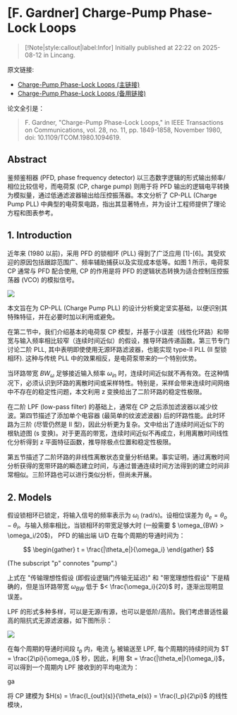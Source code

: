 # [F. Gardner] Charge-Pump Phase-Lock Loops

> [!Note|style:callout|label:Infor]
> Initially published at 22:22 on 2025-08-12 in Lincang.

原文链接: 
- [Charge-Pump Phase-Lock Loops (主链接)](https://u.dianyuan.com/bbs/u/29/1116306785.pdf) 
- [Charge-Pump Phase-Lock Loops (备用链接)](https://ieeexplore.ieee.org/abstract/document/1094619)

论文全引是：
>F. Gardner, "Charge-Pump Phase-Lock Loops," in IEEE Transactions on Communications, vol. 28, no. 11, pp. 1849-1858, November 1980, doi: 10.1109/TCOM.1980.1094619. 

## Abstract

鉴频鉴相器 (PFD, phase frequency detector) 以三态数字逻辑的形式输出频率/相位比较信号，而电荷泵 (CP, charge pump) 则用于将 PFD 输出的逻辑电平转换为模拟量，通过低通滤波器输出给压控振荡器。本文分析了 CP-PLL (Charge Pump PLL) 中典型的电荷泵电路，指出其显著特点，并为设计工程师提供了理论方程和图表参考。


## 1. Introduction

近年来 (1980 以前)，采用 PFD 的锁相环 (PLL) 得到了广泛应用 [1]-[6]。其受欢迎的原因包括跟踪范围广、频率辅助捕获以及实现成本低等。如图 1 所示，电荷泵 CP 通常与 PFD 配合使用, CP 的作用是将 PFD 的逻辑状态转换为适合控制压控振荡器 (VCO) 的模拟信号。

<div class="center"><img src="https://imagebank-0.oss-cn-beijing.aliyuncs.com/VS-PicGo/2025-08-12-22-32-08_[F. Gardner] Charge-Pump Phase-Lock Loops.png"/></div>

本文旨在为 CP-PLL (Charge Pump PLL) 的设计分析奠定坚实基础，以便识别其特殊特征，并在必要时加以利用或避免。

在第二节中，我们介绍基本的电荷泵 CP 模型，并基于小误差（线性化环路）和带宽与输入频率相比较窄（连续时间近似）的假设，推导环路传递函数。第三节专门讨论二阶 PLL, 其中表明即使使用无源环路滤波器，也能实现 type-II PLL (II 型锁相环). 这种与传统 PLL 中的效果相反，是电荷泵带来的一个特别优势。

当环路带宽 $BW_{\omega}$ 足够接近输入频率 $\omega_{in}$ 时，连续时间近似就不再有效。在这种情况下，必须认识到环路的离散时间或采样特性。特别是，采样会带来连续时间网络中不存在的稳定性问题，本文利用 z 变换给出了二阶环路的稳定性极限。

在二阶 LPF (low-pass filter) 的基础上，通常在 CP 之后添加滤波器以减少纹波。第四节描述了添加单个电容器 (最简单的纹波滤波器) 后的环路性能。此时环路为三阶 (尽管仍然是 II 型)，因此分析更为复杂。文中给出了连续时间近似下的根轨迹图 (s 变换)。对于更高的带宽，连续时间近似不再成立，利用离散时间线性化分析得到 z 平面特征函数，推导除极点位置和稳定性极限。

第五节描述了二阶环路的非线性离散状态变量分析结果。事实证明，通过离散时间分析获得的宽带环路的瞬态建立时间，与通过普通连续时间方法得到的建立时间非常相似。三阶环路也可以进行类似分析，但尚未开展。

## 2. Models 


假设锁相环已锁定，将输入信号的频率表示为 $\omega_{i}$ (rad/s)。设相位误差为 $\theta_e = \theta_o - \theta_i$。与输入频率相比，当锁相环的带宽足够大时 (一般需要 $ \omega_{BW} > \omega_i/20$)， PFD 的输出端 U/D 在每个周期的导通时间为：

$$
\begin{gather}
t = \frac{|\theta_e|}{\omega_i}
\end{gather}
$$

(The subscript "p" connotes "pump".) 

上式在 "传输理想性假设 (即假设逻辑门传输无延迟)" 和 "带宽理想性假设" 下是精确的，但是当环路带宽 $\omega_{BW}$ 低于 $< \frac{\omega_i}{20}$ 时，逐渐出现明显误差。


LPF 的形式多种多样，可以是无源/有源，也可以是低阶/高阶。我们考虑普适性最高的阻抗式无源滤波器，如下图所示：

<div class="center"><img src="https://imagebank-0.oss-cn-beijing.aliyuncs.com/VS-PicGo/2025-08-12-23-06-53_[F. Gardner] Charge-Pump Phase-Lock Loops.png"/></div>



在每个周期的导通时间段 $t_p$ 内，电流 $I_p$ 被输送至 LPF, 每个周期的持续时间为 $T = \frac{2\pi}{\omega_i}$ 秒，因此，利用 $t = \frac{|\theta_e|}{\omega_i}$，可以得到一个周期内 LPF 接收到的平均电流为：

ga

将 CP 建模为 $H(s) = \frac{I_{out}(s)}{\theta_e(s)} = \frac{I_p}{2\pi}$ 的线性模块，
